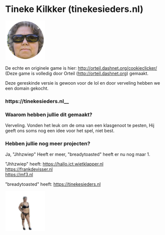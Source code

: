 # Tineke Kilkker (tinekesieders.nl)

<img src="img/perfectCookie.png" width="128">

De echte en originele game is hier: http://orteil.dashnet.org/cookieclicker/ (Deze game is volledig door Orteil (http://orteil.dashnet.org) gemaakt.

Deze gereskinde versie is gewoon voor de lol en door verveling hebben we een domain gekocht.
### https://tinekesieders.nl__

### Waarom hebben jullie dit gemaakt?

Verveling. Vonden het leuk om de oma van een klasgenoot te pesten, Hij geeft ons soms nog een idee voor het spel, niet best.

### Hebben jullie nog meer projecten?

Ja, "Jhhzwiep" Heeft er meer, "breadytoasted" heeft er nu nog maar 1.

"Jhhzwiep" heeft:
https://hallo.ict.wietklapper.nl <br />
https://frankdevisser.nl <br />
https://mf3.nl <br />

"breadytoasted" heeft:
https://tinekesieders.nl <br />


<img src="img/workerGrandma.png" width="128">